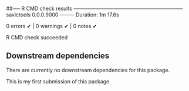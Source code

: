##── R CMD check results ────────────────────────────── savictools 0.0.0.9000 ────
Duration: 1m 17.6s

0 errors ✔ | 0 warnings ✔ | 0 notes ✔

R CMD check succeeded

## Downstream dependencies
There are currently no downstream dependencies for this package.

This is my first submission of this package.
